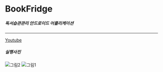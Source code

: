 # BookFridge
##### 독서습관관리 안드로이드 어플리케이션 
---
[Youtube](https://youtu.be/D0fzvmMCYlo)


##### 실행사진
![그림2](https://user-images.githubusercontent.com/48244162/95160896-a5281880-07dc-11eb-9e95-fb2ee75cb805.png)
![그림1](https://user-images.githubusercontent.com/48244162/95160908-ad805380-07dc-11eb-9d10-9901ced9c346.png)
